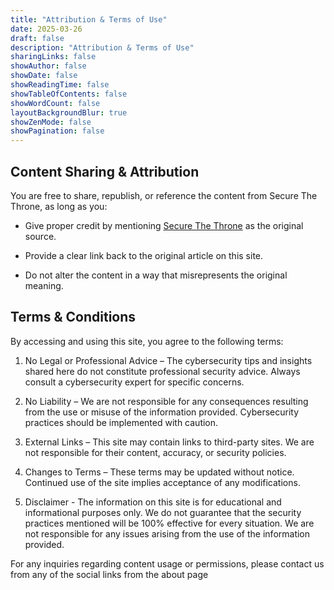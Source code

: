```yaml
---
title: "Attribution & Terms of Use"
date: 2025-03-26
draft: false
description: "Attribution & Terms of Use"
sharingLinks: false
showAuthor: false
showDate: false
showReadingTime: false
showTableOfContents: false
showWordCount: false
layoutBackgroundBlur: true
showZenMode: false
showPagination: false
---
```


## Content Sharing & Attribution

You are free to share, republish, or reference the content from Secure The Throne, as long as you:

- Give proper credit by mentioning [Secure The Throne](https://www.securethethrone.com) as the original source.

- Provide a clear link back to the original article on this site.

- Do not alter the content in a way that misrepresents the original meaning.

## Terms & Conditions

By accessing and using this site, you agree to the following terms:

1. No Legal or Professional Advice – The cybersecurity tips and insights shared here do not constitute professional security advice. Always consult a cybersecurity expert for specific concerns.

2. No Liability – We are not responsible for any consequences resulting from the use or misuse of the information provided. Cybersecurity practices should be implemented with caution.

3. External Links – This site may contain links to third-party sites. We are not responsible for their content, accuracy, or security policies.

4. Changes to Terms – These terms may be updated without notice. Continued use of the site implies acceptance of any modifications.

5. Disclaimer - The information on this site is for educational and informational purposes only. We do not guarantee that the security practices mentioned will be 100% effective for every situation. We are not responsible for any issues arising from the use of the information provided.

For any inquiries regarding content usage or permissions, please contact us from any of the social links from the about page
